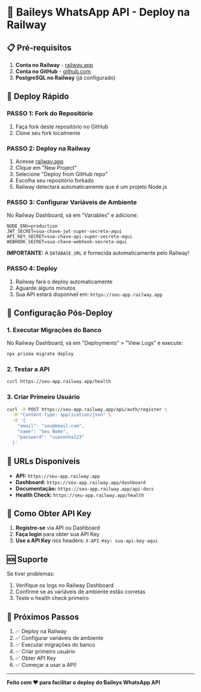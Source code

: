 # 🚀 Baileys WhatsApp API - Deploy na Railway

## 📋 Pré-requisitos

1. **Conta no Railway** - [railway.app](https://railway.app)
2. **Conta no GitHub** - [github.com](https://github.com)
3. **PostgreSQL no Railway** (já configurado)

## 🚀 Deploy Rápido

### PASSO 1: Fork do Repositório
1. Faça fork deste repositório no GitHub
2. Clone seu fork localmente

### PASSO 2: Deploy na Railway
1. Acesse [railway.app](https://railway.app)
2. Clique em "New Project"
3. Selecione "Deploy from GitHub repo"
4. Escolha seu repositório forkado
5. Railway detectará automaticamente que é um projeto Node.js

### PASSO 3: Configurar Variáveis de Ambiente
No Railway Dashboard, vá em "Variables" e adicione:

```env
NODE_ENV=production
JWT_SECRET=sua-chave-jwt-super-secreta-aqui
API_KEY_SECRET=sua-chave-api-super-secreta-aqui
WEBHOOK_SECRET=sua-chave-webhook-secreta-aqui
```

**IMPORTANTE:** A `DATABASE_URL` é fornecida automaticamente pelo Railway!

### PASSO 4: Deploy
1. Railway fará o deploy automaticamente
2. Aguarde alguns minutos
3. Sua API estará disponível em: `https://seu-app.railway.app`

## 🔧 Configuração Pós-Deploy

### 1. Executar Migrações do Banco
No Railway Dashboard, vá em "Deployments" > "View Logs" e execute:

```bash
npx prisma migrate deploy
```

### 2. Testar a API
```bash
curl https://seu-app.railway.app/health
```

### 3. Criar Primeiro Usuário
```bash
curl -X POST https://seu-app.railway.app/api/auth/register \
  -H "Content-Type: application/json" \
  -d '{
    "email": "seu@email.com",
    "name": "Seu Nome",
    "password": "suasenha123"
  }'
```

## 📱 URLs Disponíveis

- **API:** `https://seu-app.railway.app`
- **Dashboard:** `https://seu-app.railway.app/dashboard`
- **Documentação:** `https://seu-app.railway.app/api-docs`
- **Health Check:** `https://seu-app.railway.app/health`

## 🔑 Como Obter API Key

1. **Registre-se** via API ou Dashboard
2. **Faça login** para obter sua API Key
3. **Use a API Key** nos headers: `X-API-Key: sua-api-key-aqui`

## 🆘 Suporte

Se tiver problemas:
1. Verifique os logs no Railway Dashboard
2. Confirme se as variáveis de ambiente estão corretas
3. Teste o health check primeiro

## 🎯 Próximos Passos

1. ✅ Deploy na Railway
2. ✅ Configurar variáveis de ambiente
3. ✅ Executar migrações do banco
4. ✅ Criar primeiro usuário
5. ✅ Obter API Key
6. ✅ Começar a usar a API!

---

**Feito com ❤️ para facilitar o deploy do Baileys WhatsApp API**

